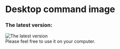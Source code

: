 # Desktop command image
### The latest version:
![The latest version](https://github.com/KenHuang2019/desktop_command_image/blob/main/2020-11-19_command_wallpaper_v2.png)<br>
Please feel free to use it on your computer.
